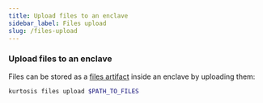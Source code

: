 ```yaml
---
title: Upload files to an enclave
sidebar_label: Files upload
slug: /files-upload
---
```


### Upload files to an enclave
Files can be stored as a [files artifact][files-artifacts] inside an enclave by uploading them:

```bash
kurtosis files upload $PATH_TO_FILES
```

<!-------------------- ONLY LINKS BELOW THIS POINT ----------------------->
[files-artifacts]: ../files-artifacts.md